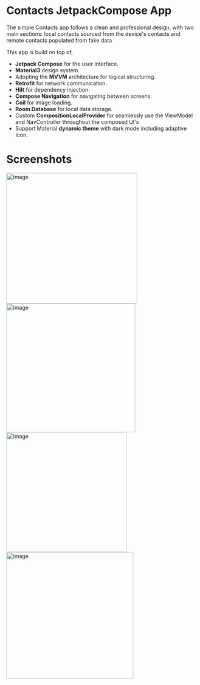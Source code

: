 
# Contacts JetpackCompose App
The simple Contacts app follows a clean and professional design, with two main sections: local contacts sourced from the device's contacts and remote contacts populated from fake data

This app is build on top of,
* **Jetpack Compose** for the user interface.
* **Material3** design system.
* Adopting the **MVVM** architecture for logical structuring.
* **Retrofit** for network communication.
* **Hilt** for dependency injection.
* **Compose Navigation** for navigating between screens.
* **Coil** for image loading.
* **Room Database** for local data storage.
* Custom **CompositionLocalProvider** for seamlessly use the ViewModel and NavController throughout the composed UI's
* Support Material **dynamic theme** with dark mode including adaptive Icon.

# Screenshots
<img width="344" alt="image" src="https://github.com/wh173d3v11/ContactAppJetpackCompose/assets/46423041/82727bab-9bd9-4da6-9353-04beea8b9307">
<img width="339" alt="image" src="https://github.com/wh173d3v11/ContactAppJetpackCompose/assets/46423041/f47f72ec-d859-4438-b565-64b48d0d42b3">
<img width="316" alt="image" src="https://github.com/wh173d3v11/ContactAppJetpackCompose/assets/46423041/df24ff2f-ff6f-44ac-a65b-76854f3ef419">
<img width="334" alt="image" src="https://github.com/wh173d3v11/ContactAppJetpackCompose/assets/46423041/ae0a3331-2ac2-4fa9-9c27-c8101bd7d7e3">

